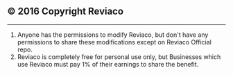 © 2016 Copyright Reviaco
-------------------------
-------------------------

1. Anyone has the permissions to modify Reviaco, but don't have any permissions to share these modifications except on Reviaco Official repo.
2. Reviaco is completely free for personal use only, but Businesses which use Reviaco must pay 1% of their earnings to share the benefit.
